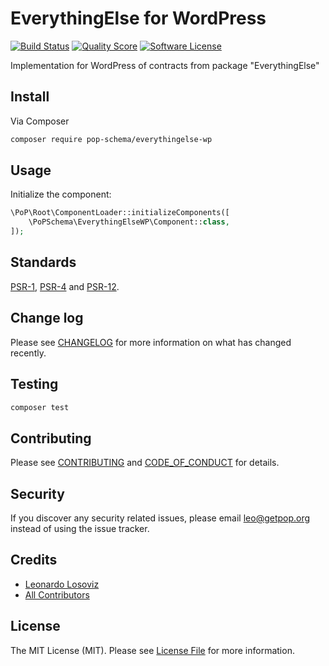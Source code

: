 # EverythingElse for WordPress

[![Build Status][ico-travis]][link-travis]
[![Quality Score][ico-code-quality]][link-code-quality]
[![Software License][ico-license]](LICENSE.md)

<!--
[![Latest Version on Packagist][ico-version]][link-packagist]
[![Coverage Status][ico-scrutinizer]][link-scrutinizer]
[![Total Downloads][ico-downloads]][link-downloads]
-->

Implementation for WordPress of contracts from package "EverythingElse"

## Install

Via Composer

``` bash
composer require pop-schema/everythingelse-wp
```

## Usage

Initialize the component:

``` php
\PoP\Root\ComponentLoader::initializeComponents([
    \PoPSchema\EverythingElseWP\Component::class,
]);
```

## Standards

[PSR-1](https://www.php-fig.org/psr/psr-1), [PSR-4](https://www.php-fig.org/psr/psr-4) and [PSR-12](https://www.php-fig.org/psr/psr-12).

## Change log

Please see [CHANGELOG](CHANGELOG.md) for more information on what has changed recently.

## Testing

``` bash
composer test
```

## Contributing

Please see [CONTRIBUTING](CONTRIBUTING.md) and [CODE_OF_CONDUCT](CODE_OF_CONDUCT.md) for details.

## Security

If you discover any security related issues, please email leo@getpop.org instead of using the issue tracker.

## Credits

- [Leonardo Losoviz][link-author]
- [All Contributors][link-contributors]

## License

The MIT License (MIT). Please see [License File](LICENSE.md) for more information.

[ico-version]: https://img.shields.io/packagist/v/pop-schema/everythingelse-wp.svg?style=flat-square
[ico-license]: https://img.shields.io/badge/license-MIT-brightgreen.svg?style=flat-square
[ico-travis]: https://img.shields.io/travis/pop-schema/everythingelse-wp/master.svg?style=flat-square
[ico-scrutinizer]: https://img.shields.io/scrutinizer/coverage/g/pop-schema/everythingelse-wp.svg?style=flat-square
[ico-code-quality]: https://img.shields.io/scrutinizer/g/pop-schema/everythingelse-wp.svg?style=flat-square
[ico-downloads]: https://img.shields.io/packagist/dt/pop-schema/everythingelse-wp.svg?style=flat-square

[link-packagist]: https://packagist.org/packages/pop-schema/everythingelse-wp
[link-travis]: https://travis-ci.org/pop-schema/everythingelse-wp
[link-scrutinizer]: https://scrutinizer-ci.com/g/pop-schema/everythingelse-wp/code-structure
[link-code-quality]: https://scrutinizer-ci.com/g/pop-schema/everythingelse-wp
[link-downloads]: https://packagist.org/packages/pop-schema/everythingelse-wp
[link-author]: https://github.com/leoloso
[link-contributors]: ../../contributors
